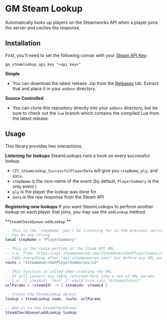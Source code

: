 # GM Steam Lookup
Automatically looks up players on the Steamworks API when a player joins the server and caches the response.

## Installation
First, you'll need to set the following convar with your [Steam API Key](https://steamcommunity.com/dev/apikey):
```
gm_steamlookup_api_key "<api key>"

```

**Simple**
 - You can download the latest release .zip from the [Releases]() tab. Extract that and place it in your `addons` directory.

**Source Controlled**
 - You can clone this repository directly into your `addons` directory, but be sure to check out the `lua` branch which contains the compiled Lua from the latest release.

## Usage
This library provides two interactions.

**Listening for lookups**
SteamLookups runs a hook on every successful lookup.
 - `CFC_SteamLookup_SuccessfulPlayerData` will give you `stepName`, `ply`, and `data`.
 - `stepName` is the nice-name of the event (by default, `PlayerSummary` is the only event )
 - `ply` is the player the lookup was done for
 - `data` is the raw response from the Steam API

**Registering new lookups**
If you want SteamLookups to perform another lookup on each player that joins, you may use the `addLookup` method.

**`SteamCheckQueue:addLookup` **
```lua
-- This is the `stepName` you'l be listening for in the previous section
-- Can be any string
local stepName = "PlayerSummary"

-- This is the route portion of the Steam API URL
-- i.e. from: https://api.steampowered.com/ISteamUser/GetPlayerSummaries/v2/
-- Take everything after "api.steampowered.com/" but before any URL params
route = "ISteamUser/GetPlayerSummaries/v2"

-- This function is called when creating the URL
-- It will convert any table returned here into a set of URL params
-- i.e: "{ steamid: 'test' }" would turn into "&steamid=test"
urlParams = (steamId) -> { steamids: steamid }

-- Create the SteamLookup object
lookup = SteamLookup name, route, urlParams

-- Add it to the SteamCheckQueue
SteamCheckQueue\addLookup lookup
```
